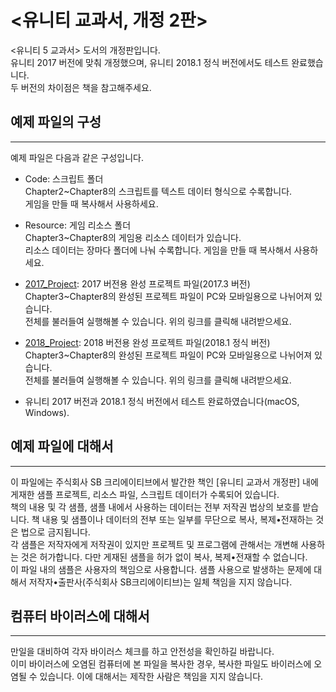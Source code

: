 ﻿<유니티 교과서, 개정 2판>
=======================

<유니티 5 교과서> 도서의 개정판입니다.<br/>
유니티 2017 버전에 맞춰 개정했으며, 유니티 2018.1 정식 버전에서도 테스트 완료했습니다.<br/>
두 버전의 차이점은 책을 참고해주세요.

## 예제 파일의 구성
---
예제 파일은 다음과 같은 구성입니다.

- Code: 스크립트 폴더<br/>
Chapter2~Chapter8의 스크립트를 텍스트 데이터 형식으로 수록합니다.<br/>
게임을 만들 때 복사해서 사용하세요.

- Resource: 게임 리소스 폴더<br/>
Chapter3~Chapter8의 게임용 리소스 데이터가 있습니다.<br/>
리소스 데이터는 장마다 폴더에 나눠 수록합니다. 게임을 만들 때 복사해서 사용하세요.

- [2017_Project](https://github.com/gilbutITbook/006998/releases/download/v1.0.0/2017_Project.zip): 2017 버전용 완성 프로젝트 파일(2017.3 버전)<br/>
Chapter3~Chapter8의 완성된 프로젝트 파일이 PC와 모바일용으로 나뉘어져 있습니다.<br/>
전체를 불러들여 실행해볼 수 있습니다. 위의 링크를 클릭해 내려받으세요.

- [2018_Project](https://github.com/gilbutITbook/006998/releases/download/v1.0.0/2018_Project.zip): 2018 버전용 완성 프로젝트 파일(2018.1 정식 버전)<br/>
Chapter3~Chapter8의 완성된 프로젝트 파일이 PC와 모바일용으로 나뉘어져 있습니다.<br/>
전체를 불러들여 실행해볼 수 있습니다. 위의 링크를 클릭해 내려받으세요.

- 유니티 2017 버전과 2018.1 정식 버전에서 테스트 완료하였습니다(macOS, Windows).

## 예제 파일에 대해서
---
이 파일에는 주식회사 SB 크리에이티브에서 발간한 책인 [유니티 교과서 개정판] 내에 게재한 샘플 프로젝트, 리소스 파일, 스크립트 데이터가 수록되어 있습니다.<br/>
책의 내용 및 각 샘플, 샘플 내에서 사용하는 데이터는 전부 저작권 법상의 보호를 받습니다. 책 내용 및 샘플이나 데이터의 전부 또는 일부를 무단으로 복사, 복제•전재하는 것은 법으로 금지됩니다.<br/>
각 샘플은 저작자에게 저작권이 있지만 프로젝트 및 프로그램에 관해서는 개변해 사용하는 것은 허가합니다. 다만 게재된 샘플을 허가 없이 복사, 복제•전재할 수 없습니다.<br/>
이 파일 내의 샘플은 사용자의 책임으로 사용합니다. 샘플 사용으로 발생하는 문제에 대해서 저작자•출판사(주식회사 SB크리에이티브)는 일체 책임을 지지 않습니다.

## 컴퓨터 바이러스에 대해서
---
만일을 대비하여 각자 바이러스 체크를 하고 안전성을 확인하길 바랍니다.<br/>
이미 바이러스에 오염된 컴퓨터에 본 파일을 복사한 경우, 복사한 파일도 바이러스에 오염될 수 있습니다. 이에 대해서는 제작한 사람은 책임을 지지 않습니다.
